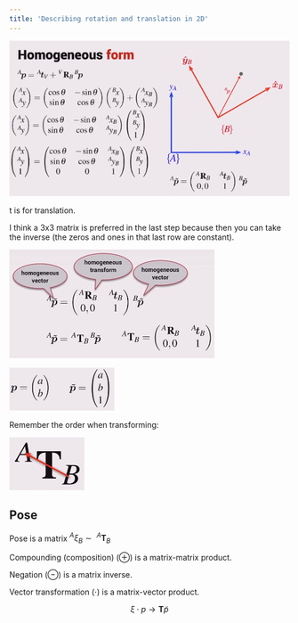 ```yaml
---
title: 'Describing rotation and translation in 2D'
---
```


![](images/2d-geometry-08-homo.png)

t is for translation.

I think a 3x3 matrix is preferred in the last step because then you can take
the inverse (the zeros and ones in that last row are constant).

![](images/2d-geometry-08-homo2.png)

![](images/2d-geometry-08-p.png)

Remember the order when transforming:

![](images/2d-geometry-08-order.PNG)


## Pose

Pose is a matrix $^A\xi_B \sim\ ^A\boldsymbol{T}_B$

Compounding (composition) ($\oplus$) is a matrix-matrix product.

Negation ($\ominus$) is a matrix inverse.

Vector transformation ($\cdot$) is a matrix-vector product.

$$\xi\cdot p \rightarrow \boldsymbol{T} \widetilde{p}$$
